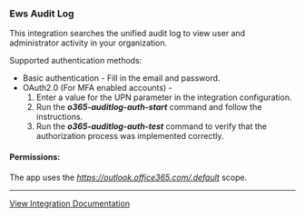 ### Ews Audit Log
This integration searches the unified audit log to view user and administrator activity in your organization.

Supported authentication methods:

- Basic authentication - Fill in the email and password.
- OAuth2.0 (For MFA enabled accounts) -
    1. Enter a value for the UPN parameter in the integration configuration.
    2. Run the ***o365-auditlog-auth-start*** command and follow the instructions.
    3. Run the ***o365-auditlog-auth-test*** command to verify that the authorization process was implemented correctly.
  
#### Permissions:
The app uses the *https://outlook.office365.com/.default* scope.


---
[View Integration Documentation](https://xsoar.pan.dev/docs/reference/integrations/microsoft-policy-and-compliance-audit-log)